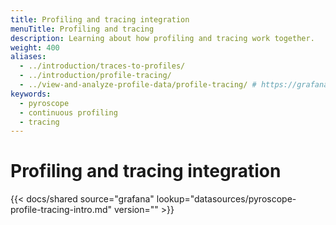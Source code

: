 ```yaml
---
title: Profiling and tracing integration
menuTitle: Profiling and tracing
description: Learning about how profiling and tracing work together.
weight: 400
aliases:
  - ../introduction/traces-to-profiles/
  - ../introduction/profile-tracing/
  - ../view-and-analyze-profile-data/profile-tracing/ # https://grafana.com/docs/pyroscope/latest/view-and-analyze-profile-data/profile-tracing/
keywords:
  - pyroscope
  - continuous profiling
  - tracing
---
```


# Profiling and tracing integration


[//]: # 'Shared content for Trace to profiles in the Pyroscope data source'

{{< docs/shared source="grafana" lookup="datasources/pyroscope-profile-tracing-intro.md" version="<GRAFANA VERSION>" >}}
